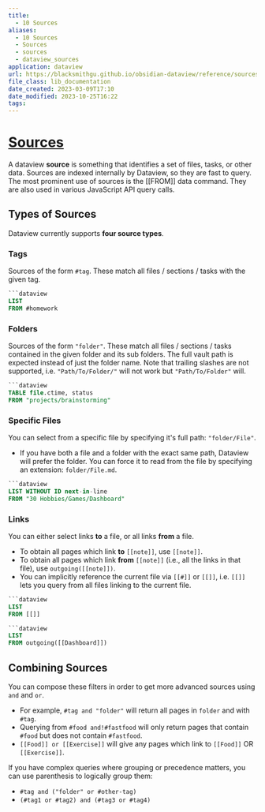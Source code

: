 ```yaml
---
title:
  - 10 Sources
aliases:
  - 10 Sources
  - Sources
  - sources
  - dataview_sources
application: dataview
url: https://blacksmithgu.github.io/obsidian-dataview/reference/sources/
file_class: lib_documentation
date_created: 2023-03-09T17:10
date_modified: 2023-10-25T16:22
tags: 
---
```

# [Sources](https://blacksmithgu.github.io/obsidian-dataview/reference/sources/)

A dataview **source** is something that identifies a set of files, tasks, or other data. Sources are indexed internally by Dataview, so they are fast to query. The most prominent use of sources is the [[FROM]] data command. They are also used in various JavaScript API query calls.

## Types of Sources

Dataview currently supports **four source types**.

### Tags

Sources of the form `#tag`. These match all files / sections / tasks with the given tag.

```sql
```dataview
LIST
FROM #homework
```

### Folders

Sources of the form `"folder"`. These match all files / sections / tasks contained in the given folder and its sub folders. The full vault path is expected instead of just the folder name. Note that trailing slashes are not supported, i.e. `"Path/To/Folder/"` will not work but `"Path/To/Folder"` will.

```sql
```dataview
TABLE file.ctime, status
FROM "projects/brainstorming"
```

### Specific Files

You can select from a specific file by specifying it's full path: `"folder/File"`.

- If you have both a file and a folder with the exact same path, Dataview will prefer the folder. You can force it to read from the file by specifying an extension: `folder/File.md`.

```sql
```dataview
LIST WITHOUT ID next-in-line
FROM "30 Hobbies/Games/Dashboard"
```

### Links

 You can either select links **to** a file, or all links **from** a file.

- To obtain all pages which link **to** `[[note]]`, use `[[note]]`.
- To obtain all pages which link **from** `[[note]]` (i.e., all the links in that file), use `outgoing([[note]])`.
- You can implicitly reference the current file via `[[#]]` or `[[]]`, i.e. `[[]]` lets you query from all files linking to the current file.

```sql
```dataview
LIST
FROM [[]]
```

```sql
```dataview
LIST
FROM outgoing([[Dashboard]])
```

## Combining Sources

You can compose these filters in order to get more advanced sources using `and` and `or`.

- For example, `#tag and "folder"` will return all pages in `folder` and with `#tag`.
- Querying from `#food and!#fastfood` will only return pages that contain `#food` but does not contain `#fastfood`.
- `[[Food]] or [[Exercise]]` will give any pages which link to `[[Food]]` OR `[[Exercise]]`.

If you have complex queries where grouping or precedence matters, you can use parenthesis to logically group them:

- `#tag and ("folder" or #other-tag)`
- `(#tag1 or #tag2) and (#tag3 or #tag4)`
